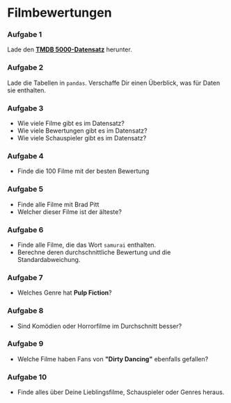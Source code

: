 
# Filmbewertungen

### Aufgabe 1

Lade den **[TMDB 5000-Datensatz](https://www.kaggle.com/tmdb/tmdb-movie-metadata)** herunter.

### Aufgabe 2

Lade die Tabellen in `pandas`. Verschaffe Dir einen Überblick, was für Daten sie enthalten.

### Aufgabe 3

* Wie viele Filme gibt es im Datensatz?
* Wie viele Bewertungen gibt es im Datensatz?
* Wie viele Schauspieler gibt es im Datensatz?

### Aufgabe 4

* Finde die 100 Filme mit der besten Bewertung

### Aufgabe 5

* Finde alle Filme mit Brad Pitt
* Welcher dieser Filme ist der älteste?

### Aufgabe 6

* Finde alle Filme, die das Wort `samurai` enthalten.
* Berechne deren durchschnittliche Bewertung und die Standardabweichung.

### Aufgabe 7

* Welches Genre hat **Pulp Fiction**?

### Aufgabe 8

* Sind Komödien oder Horrorfilme im Durchschnitt besser?

### Aufgabe 9

* Welche Filme haben Fans von **"Dirty Dancing"** ebenfalls gefallen?

### Aufgabe 10

* Finde alles über Deine Lieblingsfilme, Schauspieler oder Genres heraus.

